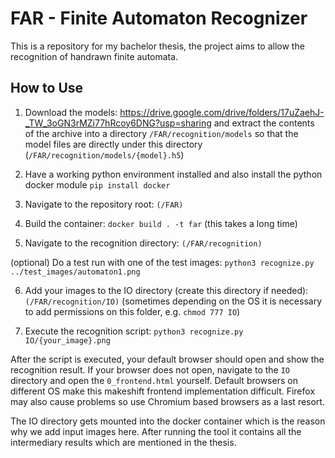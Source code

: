 # FAR - Finite Automaton Recognizer
This is a repository for my bachelor thesis, the project aims to allow the recognition of handrawn finite automata.

## How to Use

1. Download the models: https://drive.google.com/drive/folders/17uZaehJ-_TW_3oGN3rMZi77hRcoy6DNG?usp=sharing and extract the contents of the archive into a directory `/FAR/recognition/models` so that the model files are directly under this directory (`/FAR/recognition/models/{model}.h5`)

2. Have a working python environment installed and also install the python docker module `pip install docker`

3. Navigate to the repository root: `(/FAR)`

4. Build the container: `docker build . -t far`
   (this takes a long time)
   
5. Navigate to the recognition directory: `(/FAR/recognition)`

(optional) Do a test run with one of the test images: `python3 recognize.py ../test_images/automaton1.png`

6. Add your images to the IO directory (create this directory if needed): `(/FAR/recognition/IO)`
   (sometimes depending on the OS it is necessary to add permissions on this folder, e.g. `chmod 777 IO`)

7. Execute the recognition script: `python3 recognize.py IO/{your_image}.png`

After the script is executed, your default browser should open and show the recognition result.
If your browser does not open, navigate to the `IO` directory and open the `0_frontend.html` yourself. Default browsers on different OS make this makeshift frontend implementation difficult. Firefox may also cause problems so use Chromium based browsers as a last resort.

The IO directory gets mounted into the docker container which is the reason why we add input images here. After running the tool it contains all the intermediary results which are mentioned in the thesis.
